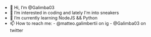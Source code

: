 - 👋 Hi, I’m @Galimba03
- 👀 I’m interested in coding and lately I'm into sneakers
- 🌱 I’m currently learning NodeJS && Python
- 📫 How to reach me:
        - @matteo.galimbertii on ig
        - @Galimba03 on twitter
